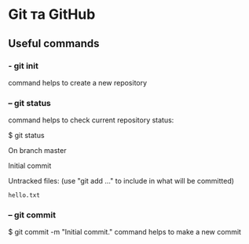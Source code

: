 # Git та GitHub

## Useful commands

### - git init

command helps to create a new repository

### – git status

command helps to check current repository status:

$ git status

On branch master

Initial commit

Untracked files:
  (use "git add ..." to include in what will be committed)

    hello.txt


### – git commit

$ git commit -m "Initial commit."
command helps to make a new commit


